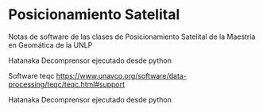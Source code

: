 # Posicionamiento Satelital
Notas de software de las clases de Posicionamiento Satelital de la Maestría en Geomática de la UNLP

Hatanaka Decomprensor ejecutado desde python

Software
teqc https://www.unavco.org/software/data-processing/teqc/teqc.html#support

Hatanaka Decomprensor ejecutado desde python
